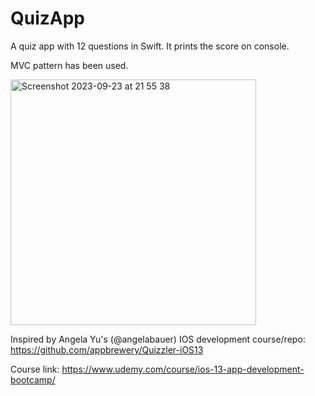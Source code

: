 # QuizApp

A quiz app with 12 questions in Swift. It prints the score on console. 

MVC pattern has been used.

<img width="393" alt="Screenshot 2023-09-23 at 21 55 38" src="https://github.com/cyeksan/QuizApp/assets/34041050/ca29265a-f785-481a-b97e-e3cdde10b43d">

Inspired by Angela Yu's (@angelabauer) IOS development course/repo: https://github.com/appbrewery/Quizzler-iOS13

Course link: https://www.udemy.com/course/ios-13-app-development-bootcamp/
